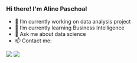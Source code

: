 ### Hi there! I'm Aline Paschoal


- 🔭 I’m currently working on data analysis project 
- 🌱 I’m currently learning Business Intelligence
- 💬 Ask me about data science
- 📫 Contact me:

<div>
 <a href="https://www.linkedin.com/in/aline-paschoal" target="_blank"><img src="https://img.shields.io/badge/LinkedIn-0077B5?style=for-the-badge&logo=linkedin&logoColor=white" target"_blank"></a>
 <a href="aline.paschoal@hotmail.com" target="_blank"><img src ="https://img.shields.io/badge/Gmail-D14836?style=for-the-badge&logo=gmail&logoColor=white" target"_blank"><a/>
</div>
 

